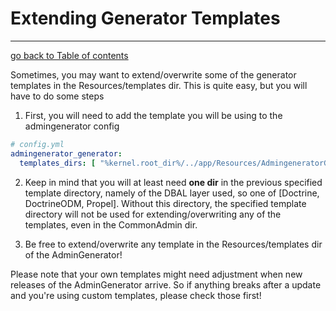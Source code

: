 # Extending Generator Templates
---------------------------------------

[go back to Table of contents][back-to-index]

[back-to-index]: https://github.com/symfony2admingenerator/AdmingeneratorGeneratorBundle/blob/master/Resources/doc/documentation.md#7-cookbook

Sometimes, you may want to extend/overwrite some of the generator templates in the Resources/templates dir. This is quite easy, but you will have to do some steps

1. First, you will need to add the template you will be using to the admingenerator config
```yaml
# config.yml
admingenerator_generator:
  templates_dirs: [ "%kernel.root_dir%/../app/Resources/AdmingeneratorGeneratorBundle/templates" ]
```

2. Keep in mind that you will at least need **one dir** in the previous specified template directory, namely of the DBAL layer used, so one of [Doctrine, DoctrineODM, Propel]. 
Without this directory, the specified template directory will not be used for extending/overwriting any of the templates, even in the CommonAdmin dir. 

3. Be free to extend/overwrite any template in the Resources/templates dir of the AdminGenerator!

Please note that your own templates might need adjustment when new releases of the AdminGenerator arrive. So if anything breaks after a update and you're using custom templates, please check those first!